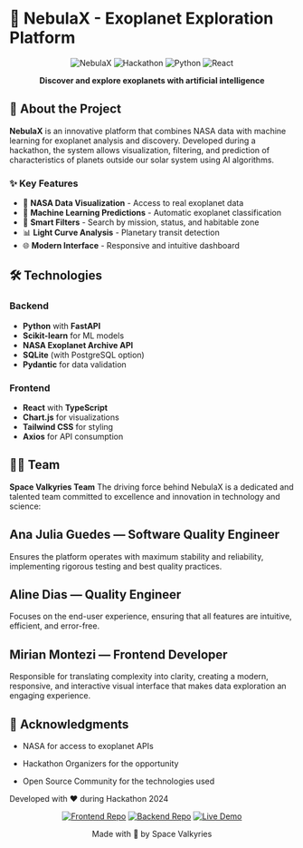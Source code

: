 # 🌌 NebulaX - Exoplanet Exploration Platform

<div align="center">

![NebulaX](https://img.shields.io/badge/NebulaX-Space%20Exploration-blue)
![Hackathon](https://img.shields.io/badge/Hackathon-Winning%20Project-green)
![Python](https://img.shields.io/badge/Python-FastAPI-3776AB?logo=python)
![React](https://img.shields.io/badge/React-Frontend-61DAFB?logo=react)

**Discover and explore exoplanets with artificial intelligence**

</div>

## 🚀 About the Project

**NebulaX** is an innovative platform that combines NASA data with machine learning for exoplanet analysis and discovery. Developed during a hackathon, the system allows visualization, filtering, and prediction of characteristics of planets outside our solar system using AI algorithms.

### ✨ Key Features

- 🔭 **NASA Data Visualization** - Access to real exoplanet data
- 🤖 **Machine Learning Predictions** - Automatic exoplanet classification
- 🎯 **Smart Filters** - Search by mission, status, and habitable zone
- 📊 **Light Curve Analysis** - Planetary transit detection
- 🌐 **Modern Interface** - Responsive and intuitive dashboard

## 🛠️ Technologies

### Backend
- **Python** with **FastAPI**
- **Scikit-learn** for ML models
- **NASA Exoplanet Archive API**
- **SQLite** (with PostgreSQL option)
- **Pydantic** for data validation

### Frontend
- **React** with **TypeScript**
- **Chart.js** for visualizations
- **Tailwind CSS** for styling
- **Axios** for API consumption

## 👩‍🚀 Team

**Space Valkyries Team**
The driving force behind NebulaX is a dedicated and talented team committed to excellence and innovation in technology and science:

## Ana Julia Guedes — Software Quality Engineer

Ensures the platform operates with maximum stability and reliability, implementing rigorous testing and best quality practices.

## Aline Dias — Quality Engineer

Focuses on the end-user experience, ensuring that all features are intuitive, efficient, and error-free.

## Mirian Montezi — Frontend Developer

Responsible for translating complexity into clarity, creating a modern, responsive, and interactive visual interface that makes data exploration an engaging experience.

## 🌟 Acknowledgments
- NASA for access to exoplanet APIs

- Hackathon Organizers for the opportunity

- Open Source Community for the technologies used


Developed with ❤️ during Hackathon 2024

<div align="center">

[![Frontend Repo](https://img.shields.io/badge/📁_Frontend_Repository-000?style=for-the-badge&logo=github)](https://github.com/Montezi/nebula-x-frontend)
[![Backend Repo](https://img.shields.io/badge/⚙️_Backend_Repository-000?style=for-the-badge&logo=github)](https://github.com/Montezi/nebula-x-backend)
[![Live Demo](https://img.shields.io/badge/🚀_Live_Demo-0a0a0a?style=for-the-badge)](https://nebula-x-frontend.vercel.app/)

</div>

<div align="center">
Made with 💙 by Space Valkyries
</div>


